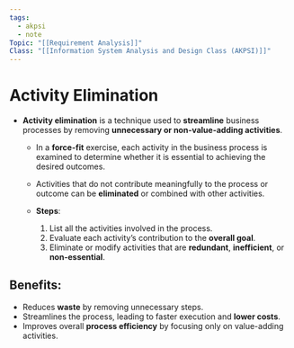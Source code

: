 ```yaml
---
tags:
  - akpsi
  - note
Topic: "[[Requirement Analysis]]"
Class: "[[Information System Analysis and Design Class (AKPSI)]]"
---
```



# Activity Elimination
- **Activity elimination** is a technique used to **streamline** business processes by removing **unnecessary or non-value-adding activities**.
  - In a **force-fit** exercise, each activity in the business process is examined to determine whether it is essential to achieving the desired outcomes.
  - Activities that do not contribute meaningfully to the process or outcome can be **eliminated** or combined with other activities.

  - **Steps**:
    1. List all the activities involved in the process.
    2. Evaluate each activity’s contribution to the **overall goal**.
    3. Eliminate or modify activities that are **redundant**, **inefficient**, or **non-essential**.

## Benefits:
- Reduces **waste** by removing unnecessary steps.
- Streamlines the process, leading to faster execution and **lower costs**.
- Improves overall **process efficiency** by focusing only on value-adding activities.